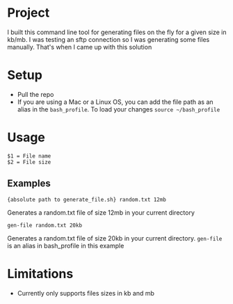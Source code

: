 # Project
I built this command line tool for generating files on the fly for a given size in kb/mb. I was testing an sftp connection so I was generating some files manually. That's when I came up with this solution

# Setup
* Pull the repo
* If you are using a Mac or a Linux OS, you can add the file path as an alias in the ```bash_profile```. To load your changes ```source ~/bash_profile```

# Usage
```
$1 = File name
$2 = File size
```
## Examples
```
{absolute path to generate_file.sh} random.txt 12mb
```
Generates a random.txt file of size 12mb in your current directory
```
gen-file random.txt 20kb
```
Generates a random.txt file of size 20kb in your current directory. ```gen-file``` is an alias in bash_profile in this example

# Limitations
* Currently only supports files sizes in kb and mb

